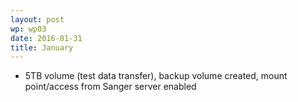 ```yaml
---
layout: post
wp: wp03
date: 2016-01-31
title: January
---
```


- 5TB volume (test data transfer), backup volume created, mount point/access from Sanger server enabled


